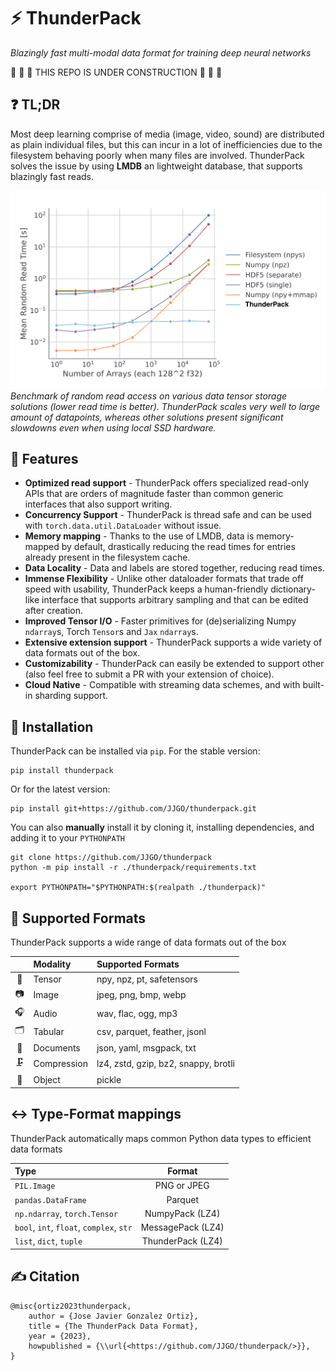 # ⚡ ThunderPack

_Blazingly fast multi-modal data format for training deep neural networks_

🚧 🚧 🚧 THIS REPO IS UNDER CONSTRUCTION 🚧 🚧 🚧

## ❓ TL;DR

Most deep learning comprise of media (image, video, sound) are distributed as plain individual files, but this can incur in a lot of inefficiencies due to the filesystem behaving poorly when many files are involved. ThunderPack solves the issue by using **LMDB** an lightweight database, that supports blazingly fast reads.

![](https://github.com/JJGO/thunderpack/blob/assets/read-time.png)
_Benchmark of random read access on various data tensor storage solutions (lower read time is better). ThunderPack scales very well to large amount of datapoints, whereas other solutions present significant slowdowns even when using local SSD hardware._

## 🌟 Features

- **Optimized read support** - ThunderPack offers specialized read-only APIs that are orders of magnitude faster than common generic interfaces that also support writing.
- **Concurrency Support** - ThunderPack is thread safe and can be used with `torch.data.util.DataLoader` without issue.
- **Memory mapping** - Thanks to the use of LMDB, data is memory-mapped by default, drastically reducing the read times for entries already present in the filesystem cache.
- **Data Locality** - Data and labels are stored together, reducing read times.
- **Immense Flexibility** - Unlike other dataloader formats that trade off speed with usability, ThunderPack keeps a human-friendly dictionary-like interface that supports arbitrary sampling and that can be edited after creation.
- **Improved Tensor I/O** - Faster primitives for (de)serializing Numpy `ndarray`s, Torch `Tensor`s and `Jax` `ndarray`s.
- **Extensive extension support** - ThunderPack supports a wide variety of data formats out of the box.
- **Customizability** - ThunderPack can easily be extended to support other  (also feel free to submit a PR with your extension of choice).
- **Cloud Native** - Compatible with streaming data schemes, and with built-in sharding support.

<!-- ## 🚀 Quickstart -->

## 💾 Installation

ThunderPack can be installed via `pip`. For the stable version:

```shell
pip install thunderpack
```

Or for the latest version:

```shell
pip install git+https://github.com/JJGO/thunderpack.git
```

You can also **manually** install it by cloning it, installing dependencies, and adding it to your `PYTHONPATH`


```shell
git clone https://github.com/JJGO/thunderpack
python -m pip install -r ./thunderpack/requirements.txt

export PYTHONPATH="$PYTHONPATH:$(realpath ./thunderpack)"
```

## 📁 Supported Formats

ThunderPack supports a wide range of data formats out of the box

|  | Modality | Supported Formats |
| :-: | :-- | :-- |
| 🧮 | Tensor | npy, npz, pt, safetensors |
| 📷 | Image | jpeg, png, bmp, webp |
| 🎧 | Audio | wav, flac, ogg, mp3 |
| 🗂️ | Tabular | csv, parquet, feather, jsonl |
| 📄 | Documents | json, yaml, msgpack, txt |
| 🗜️ | Compression | lz4, zstd, gzip, bz2, snappy, brotli |
| 🧸 | Object | pickle |


## ↔ Type-Format mappings

ThunderPack automatically maps common Python data types to efficient data formats

| Type | Format |
|:-- | :--: |
| `PIL.Image` | PNG or JPEG |
| `pandas.DataFrame` | Parquet |
| `np.ndarray`, `torch.Tensor` | NumpyPack (LZ4) |
| `bool`, `int`, `float`, `complex`, `str` | MessagePack (LZ4) |
| `list`, `dict`, `tuple` | ThunderPack (LZ4) |


<!-- ## Performance Benchmarks

>>> Compare loading times of Miniplaces, OxfordFlowers, ImageNet, OASIS3d

## Tutorial

#### 1. Writing a dataset

#### 2. Reading a dataset

#### 3. Creating a PyTorch wrapper

#### 4. Defining a custom format  -->

## ✍️ Citation

```
@misc{ortiz2023thunderpack,
    author = {Jose Javier Gonzalez Ortiz},
    title = {The ThunderPack Data Format},
    year = {2023},
    howpublished = {\\url{<https://github.com/JJGO/thunderpack/>}},
}
```
